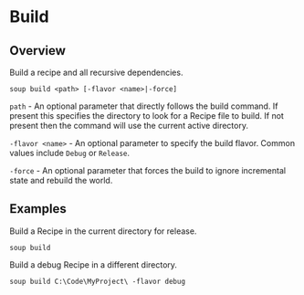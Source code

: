 # Build
## Overview
Build a recipe and all recursive dependencies.
```
soup build <path> [-flavor <name>|-force]
```

`path` - An optional parameter that directly follows the build command. If present this specifies the directory to look for a Recipe file to build. If not present then the command will use the current active directory.

`-flavor <name>` - An optional parameter to specify the build flavor. Common values include `Debug` or `Release`.

`-force` - An optional parameter that forces the build to ignore incremental state and rebuild the world.

## Examples
Build a Recipe in the current directory for release.
```
soup build
```

Build a debug Recipe in a different directory.
```
soup build C:\Code\MyProject\ -flavor debug
```
